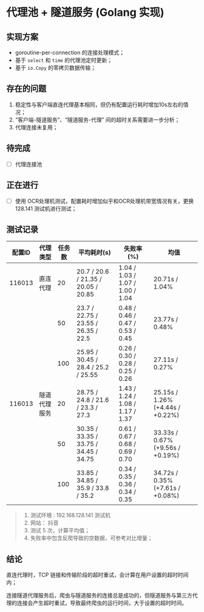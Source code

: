 # 代理池 + 隧道服务 (Golang 实现)

## 实现方案

- goroutine-per-connection 的连接处理模式；
- 基于 `select` 和 `time` 的代理池定时更新；
- 基于 `io.Copy` 的零拷贝数据传输；


## 存在的问题

1. 稳定性与客户端直连代理基本相同，但仍有配置运行耗时增加10s左右的情况；
2. “客户端-隧道服务”、“隧道服务-代理” 间的超时关系需要进一步分析；
3. 代理连接未复用；


## 待完成

- [ ] 代理连接池


## 正在进行

- [ ] 使用 OCR处理机测试，配置耗时增加似乎和OCR处理机带宽情况有关，更换 128.141 测试机进行测试；





## 测试记录

| 配置ID | 代理类型     | 任务数 | 平均耗时(s)                           | 失败率(%)                        | 均值                             |
| ------ | ------------ | ------ | ------------------------------------- | -------------------------------- | -------------------------------- |
| 116013 | 直连代理     | 20     | 20.7 / 20.6 / 21.35  / 20.05 / 20.85  | 1.04 / 1.03 / 1.07 / 1.00 / 1.04 | 20.71s / 1.04%                   |
|        |              | 50     | 23.7 / 22.75 / 23.55 / 26.35 / 22.5   | 0.48 / 0.46 / 0.47 / 0.53 / 0.45 | 23.77s / 0.48%                   |
|        |              | 100    | 25.95 / 30.45 / 28.4 / 25.2 / 25.55   | 0.26 / 0.30 / 0.28 / 0.25 / 0.26 | 27.11s / 0.27%                   |
| 116013 | 隧道代理服务 | 20     | 28.75 / 24.8 / 21.6 / 23.3 / 27.3     | 1.43 / 1.24 / 1.08 / 1.17 / 1.37 | 25.15s / 1.26% (+4.44s / +0.22%) |
|        |              | 50     | 30.35 / 33.35 / 33.75 / 34.45 / 34.75 | 0.61 / 0.67 / 0.68 / 0.69 / 0.70 | 33.33s / 0.67% (+9.56s / +0.19%) |
|        |              | 100    | 33.85 / 34.85 / 35.9 / 33.8 / 35.2    | 0.34 / 0.35 / 0.36 / 0.34 / 0.35 | 34.72s / 0.35% (+7.61s / +0.08%) |

> 1. 测试环境 : 192.168.128.141 测试机
> 2. 网站： 抖音
> 3. 测试 5 次，计算平均值；
> 4. 失败率中包含反爬导致的空数据，可参考对比增量；



## 结论



直连代理时，TCP 链接和传输阶段的超时重试，会计算在用户设置的超时时间内；

连接隧道代理服务后，爬虫与隧道服务的连接总是成功的，但隧道服务与第三方代理的连接会产生超时重试，导致最终爬虫的运行时间，大于设置的超时时间。